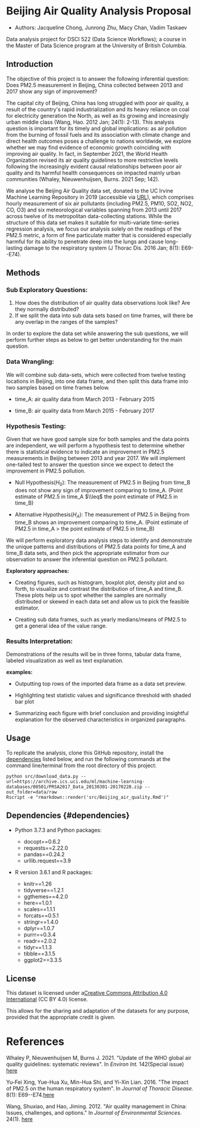 # Beijing Air Quality Analysis Proposal

-   Authors: Jacqueline Chong, Junrong Zhu, Macy Chan, Vadim Taskaev

Data analysis project for DSCI 522 (Data Science Workflows); a course in the Master of Data Science program at the University of British Columbia.

## Introduction

The objective of this project is to answer the following inferential question: Does PM2.5 measurement in Beijing, China collected between 2013 and 2017 show any sign of improvement?

The capital city of Beijing, China has long struggled with poor air quality, a result of the country's rapid industrialization and its heavy reliance on coal for electricity generation the North, as well as its growing and increasingly urban middle class (Wang, Hao. 2012 Jan; 24(1): 2-13). This analysis question is important for its timely and global implications: as air pollution from the burning of fossil fuels and its association with climate change and direct health outcomes poses a challenge to nations worldwide, we explore whether we may find evidence of economic growth coinciding with improving air quality. In fact, in September 2021, the World Health Organization revised its air quality guidelines to more restrictive levels following the increasingly evident causal relationships between poor air quality and its harmful health consequences on impacted mainly urban communities (Whaley, Nieuwenhuijsen, Burns. 2021 Sep; 142).

We analyse the Beijing Air Quality data set, donated to the UC Irvine Machine Learning Repository in 2019 (accessible via [URL](https://archive-beta.ics.uci.edu/ml/datasets/beijing+multi+site+air+quality+data)), which comprises hourly measurement of six air pollutants (including PM2.5, PM10, SO2, NO2, CO, O3) and six meteorological variables spanning from 2013 until 2017 across twelve of its metropolitan data-collecting stations. While the structure of this data set makes it suitable for multi-variate time-series regression analysis, we focus our analysis solely on the readings of the PM2.5 metric, a form of fine particulate matter that is considered especially harmful for its ability to penetrate deep into the lungs and cause long-lasting damage to the respiratory system (J Thorac Dis. 2016 Jan; 8(1): E69--E74).

## Methods

### Sub Exploratory Questions:

1.  How does the distribution of air quality data observations look like? Are they normally distributed?
2.  If we split the data into sub data sets based on time frames, will there be any overlap in the ranges of the samples?

In order to explore the data set while answering the sub questions, we will perform further steps as below to get better understanding for the main question.

### **Data Wrangling:**

We will combine sub data-sets, which were collected from twelve testing locations in Beijing, into one data frame, and then split this data frame into two samples based on time frames below.

-   time_A: air quality data from March 2013 - February 2015

-   time_B: air quality data from March 2015 - February 2017

### **Hypothesis Testing:**

Given that we have good sample size for both samples and the data points are independent, we will perform a hypothesis test to determine whether there is statistical evidence to indicate an improvement in PM2.5 measurements in Beijing between 2013 and year 2017. We will implement one-tailed test to answer the question since we expect to detect the improvement in PM2.5 pollution.

-   Null Hypothesis($H_0$): The measurement of PM2.5 in Beijing from time_B does not show any sign of improvement comparing to time_A. (Point estimate of PM2.5 in time_A $\\leq$ the point estimate of PM2.5 in time_B)

-   Alternative Hypothesis($H_A$): The measurement of PM2.5 in Beijing from time_B shows an improvement comparing to time_A. (Point estimate of PM2.5 in time_A > the point estimate of PM2.5 in time_B)

We will perform exploratory data analysis steps to identify and demonstrate the unique patterns and distributions of PM2.5 data points for time_A and time_B data sets, and then pick the appropriate estimator from our observation to answer the inferential question on PM2.5 pollutant.

**Exploratory approaches:**

-   Creating figures, such as histogram, boxplot plot, density plot and so forth, to visualize and contrast the distribution of time_A and time_B. These plots help us to spot whether the samples are normally distributed or skewed in each data set and allow us to pick the feasible estimator.

-   Creating sub data frames, such as yearly medians/means of PM2.5 to get a general idea of the value range.

### **Results Interpretation:**

Demonstrations of the results will be in three forms, tabular data frame, labeled visualization as well as text explanation.

**examples:**

-   Outputting top rows of the imported data frame as a data set preview.

-   Highlighting test statistic values and significance threshold with shaded bar plot

-   Summarizing each figure with brief conclusion and providing insightful explanation for the observed characteristics in organized paragraphs.

## Usage

To replicate the analysis, clone this GitHub repository, install the [dependencies](#dependencies) listed below, and run the following commands at the command line/terminal from the root directory of this project:

    python src/download_data.py --url=https://archive.ics.uci.edu/ml/machine-learning-databases/00501/PRSA2017_Data_20130301-20170228.zip --out_folder=data/raw
    Rscript -e "rmarkdown::render('src/Beijing_air_quality.Rmd')"

## Dependencies {#dependencies}

-   Python 3.7.3 and Python packages:

    -   docopt==0.6.2
    -   requests==2.22.0
    -   pandas==0.24.2
    -   urllib.request==3.9

-   R version 3.6.1 and R packages:

    -   knitr==1.26
    -   tidyverse==1.2.1
    -   ggthemes==4.2.0
    -   here==1.0.1
    -   scales==1.1.1
    -   forcats==0.5.1
    -   stringr==1.4.0
    -   dplyr==1.0.7
    -   purrr==0.3.4
    -   readr==2.0.2
    -   tidyr==1.1.3
    -   tibble==3.1.5
    -   ggplot2==3.3.5

## License

This dataset is licensed under a[Creative Commons Attribution 4.0 International](https://creativecommons.org/licenses/by/4.0/legalcode) (CC BY 4.0) license.

This allows for the sharing and adaptation of the datasets for any purpose, provided that the appropriate credit is given.

# References

Whaley P, Nieuwenhuijsen M, Burns J. 2021. "Update of the WHO global air quality guidelines: systematic reviews". In *Environ Int.* 142(Special issue) [here](https://www.sciencedirect.com/journal/environment-international/special-issue/10MTC4W8FXJ)

Yu-Fei Xing, Yue-Hua Xu, Min-Hua Shi, and Yi-Xin Lian. 2016. "The impact of PM2.5 on the human respiratory system". In *Journal of Thoracic Disease.* 8(1): E69--E74.[here](https://www.ncbi.nlm.nih.gov/pmc/articles/PMC4740125/)

Wang, Shuxiao, and Hao, Jiming. 2012. "Air quality management in China: Issues, challenges, and options." In *Journal of Environmental Sciences*. 24(1). [here](https://www.sciencedirect.com/science/article/abs/pii/S1001074211607249)
